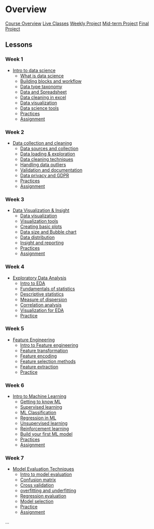 # Overview

[Course Overview](course-overview.md)
[Live Classes](live-classes.md)
[Weekly Project](weekly-project.md)
[Mid-term Project](mid-term-project.md)
[Final Project](final-project.md)

## Lessons

### Week 1

- [Intro to data science](lessons/intro-to-data-science.md)
    - [What is data science](lessons/intro-to-data/what-is-data-science.md)
    - [Building blocks and workflow](lessons/intro-to-data/ds-bulding-blocks.md)
    - [Data type taxonomy](lessons/intro-to-data/data-and-data-categories.md)
    - [Data and Spreadsheet](lessons/intro-to-data/data-spreadsheet.md)
    - [Data cleaning in excel](lessons/intro-to-data/data-cleaning-excel.md)
    - [Data visualization](lessons/intro-to-data/data-viz-excel.md)
    - [Data science tools](lessons/intro-to-data/ds-tools.md)
    - [Practices]()
    - [Assignment](lessons/intro-to-data/assignment.md)


### Week 2

- [Data collection and cleaning](lessons/data-collection-cleaning.md)
    - [Data sources and collection](./lessons/data-cleaning/data-sources.md)
    - [Data loading & exploration](./lessons/data-cleaning/data-loading.md)
    - [Data cleaning techniques](./lessons/data-cleaning/data-cleaning.md)
    - [Handling data outliers](./lessons/data-cleaning/data-inconsistency.md)
    - [Validation and documentation](./lessons/data-cleaning/data-validation.md)
    - [Data privacy and GDPR](./lessons/data-cleaning/data-privacy.md) 
    - [Practices]()
    - [Assignment](./lessons/data-cleaning/assignment.md)


### Week 3

- [Data Visualization & Insight](lessons/data-visualization.md)
    - [Data visualization](./lessons/data-visualization/what-is-visualization.md)
    - [Visualization tools](./lessons/data-visualization/visualization-tools.md)
    - [Creating basic plots](./lessons/data-visualization/basic-plots.md)
    - [Data size and Bubble chart](./lessons/data-visualization/bubble-chart.md)
    - [Data distribution](./lessons/data-visualization/data-distribution.md)
    - [Insight and reporting](./lessons/data-visualization/insight-reporting.md)
    - [Practices]()
    - [Assignment](./lessons/data-visualization/assignment.md)
   

### Week 4

- [Exploratory Data Analysis](lessons/exploratory-analysis.md)
    - [Intro to EDA](./lessons/eda/what-is-eda.md)
    - [Fundamentals of statistics](./lessons/eda/fundamentals-of-statistics.md)
    - [Descriptive statistics](./lessons/eda/descriptive-statistics.md)
    - [Measure of dispersion](./lessons/eda/measures-of-dispersion.md)
    - [Correlation analysis](./lessons/eda/correlation-covariance.md)
    - [Visualization for EDA](./lessons/eda/viz-for-eda.md)
    - [Practice]()


### Week 5

- [Feature Engineering](lessons/feature-engineering.md)
    - [Intro to Feature engineering](./lessons/feature-engineering/intro-to-feature-engineering.md)
    - [Feature transformation](./lessons/feature-engineering/feature-transformation.md)
    - [Feature encoding](./lessons/feature-engineering/feature-encoding.md)
    - [Feature selection methods](./lessons/feature-engineering/feature-selection-methods.md)
    - [Feature extraction](./lessons/feature-engineering/feature-extraction.md)
    - [Practice]()



### Week 6

- [Intro to Machine Learning](lessons/intro-to-ml.md)
    - [Getting to know ML](./lessons/intro-to-ml/getting-to-know-ml.md)
    - [Supervised learning](./lessons/intro-to-ml/supervised-learning.md)
    - [ML Classification](./lessons/intro-to-ml/classification.md)
    - [Regression in ML](./lessons/intro-to-ml/regression.md)
    - [Unsupervised learning](./lessons/intro-to-ml/unsupervised-learning.md)
    - [Reinforcement learning](./lessons/intro-to-ml/reinforcement-learning.md)
    - [Build your first ML model]()
    - [Practices]()
    - [Assignment]()



### Week 7

- [Model Evaluation Techniques](lessons/model-evaluation.md)
    - [Intro to model evaluation]()
    - [Confusion matrix]()
    - [Cross validation]()
    - [overfitting and underfitting]()
    - [Regression evaluation]()
    - [Model selection]()
    - [Practice]()
    - [Assignment]()

<!--

### Week 8

- [Natural Language Processing](lessons/intro-to-ml.md)
    - []()
    - []()
    - []()
    - []()
    - []()
    - []()
    - []()
    - [Practice]()
    - [Assignment]()



### Week 8

- [Deep Learning Fundamentals](lessons/intro-to-ml.md)
    - []()
    - []()
    - []()
    - []()
    - []()
    - []()
    - []()
    - [Practice]()
    - [Assignment]()


### Week 9

- [Model deployment](lessons/model-deployment.md)
    - [ML model deploy deployment]()
    - []()
    - []()
    - []()
    - []()
    - []()
    - []()
    - [Practice]()
    - [Assignment]()


### Week 10

- [Final Project]()

-->

...
